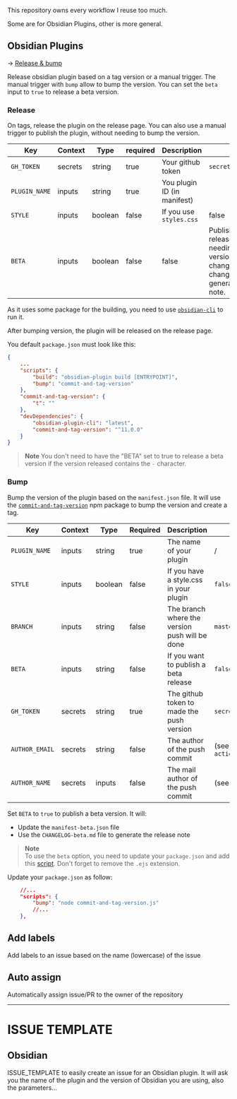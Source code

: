 This repository owns every workflow I reuse too much.

Some are for Obsidian Plugins, other is more general.

## Obsidian Plugins

-> [Release & bump](./template/obsidian/release.yml)

Release obsidian plugin based on a tag version or a manual trigger.
The manual trigger with `bump` allow to bump the version. You can set the `beta` input to `true` to release a beta version.

### Release

On tags, release the plugin on the release page. You can also use a manual trigger to publish the plugin, without needing to bump the version.


| Key           | Context | Type    | required | Description                 | default                                                                                                                        |
| ------------- | ------- | ------- | -------- | --------------------------- | ------------------------------------------------------------------------------------------------------------------------------ |
| `GH_TOKEN`    | secrets | string  | true     | Your github token           | `secrets.GITHUB_TOKEN`                                                                                                         |
| `PLUGIN_NAME` | inputs  | string  | true     | You plugin ID (in manifest) |                                                                                                                                |
| `STYLE`       | inputs  | boolean | false    | If you use `styles.css`     | false                                                                                                                          |
| `BETA`        | inputs  | boolean | false    | false                       | Publish a beta release (without needing a beta version first). It just change the changelog used to generate the release note. |

As it uses some package for the building, you need to use [`obsidian-cli`](https://www.npmjs.com/package/obsidian-plugin-cli) to run it.

After bumping version, the plugin will be released on the release page.

You default `package.json` must look like this:

```json
{
    ...
    "scripts": {
        "build": "obsidian-plugin build [ENTRYPOINT]",
        "bump": "commit-and-tag-version"
    },
    "commit-and-tag-version": {
	    "t": ""
    },
    "devDependencies": {
        "obsidian-plugin-cli": "latest",
        "commit-and-tag-version": "^11.0.0"
    }
}
```

> **Note**
> You don't need to have the "BETA" set to true to release a beta version if the version released contains the `-` character.

### Bump

Bump the version of the plugin based on the `manifest.json` file. It will use the [`commit-and-tag-version`](https://www.npmjs.com/package/commit-and-tag-version) npm package to bump the version and create a tag.

| Key          | Context | Type    | Required | Description                                    | Default                                                       |
| ------------ | ------- | ------- | -------- | ---------------------------------------------- | ------------------------------------------------------------- |
| `PLUGIN_NAME`  | inputs  | string  | true     | The name of your plugin                        | /                                                             |
| `STYLE`        | inputs  | boolean | false    | If you have a style.css in your plugin         | `false`                                                       |
| `BRANCH`       | inputs  | string  | false    | The branch where the version push will be done | `master`                                                      |
| `BETA`         | inputs  | string  | false    | If you want to publish a beta release          | `false`                                                       |
| `GH_TOKEN`     | secrets | string  | true     | The github token to made the push version      | `secrets.GITHUB_TOKEN`                                        |
| `AUTHOR_EMAIL` | secrets | string  | false    | The author of the push commit                  | (see template) `github-actions[bot]@users.noreply.github.com` |
| `AUTHOR_NAME`  | secrets | inputs  | false    | The mail author of the push commit             | (see template) `github-actions[bot]`                          |

Set `BETA` to `true` to publish a beta version. It will:
- Update the `manifest-beta.json` file
- Use the `CHANGELOG-beta.md` file to generate the release note

> **Note**  
> To use the `beta` option, you need to update your `package.json` and add this [script](https://github.com/Lisandra-dev/create-obsidian-plugin/blob/master/src/templates/commit-and-tag-version.js.ejs). 
> Don't forget to remove the `.ejs` extension.

Update your `package.json` as follow:
```json
    //...
    "scripts": {
		"bump": "node commit-and-tag-version.js"
        //...
    },
```


## Add labels

Add labels to an issue based on the name (lowercase) of the issue

## Auto assign

Automatically assign issue/PR to the owner of the repository

---

# ISSUE TEMPLATE

## Obsidian

ISSUE_TEMPLATE to easily create an issue for an Obsidian plugin. It will ask you the name of the plugin and the version of Obsidian you are using, also the parameters...
